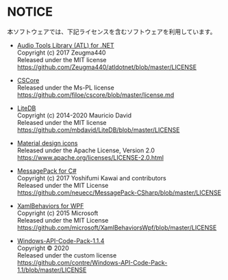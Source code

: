 ﻿# NOTICE
本ソフトウェアでは、下記ライセンスを含むソフトウェアを利用しています。

- [Audio Tools Library (ATL) for .NET](https://github.com/Zeugma440/atldotnet)  
Copyright (c) 2017 Zeugma440  
Released under the MIT license  
https://github.com/Zeugma440/atldotnet/blob/master/LICENSE  

- [CSCore](https://github.com/filoe/cscore)  
Released under the Ms-PL license  
https://github.com/filoe/cscore/blob/master/license.md  

- [LiteDB](https://github.com/mbdavid/LiteDB)  
Copyright (c) 2014-2020 Mauricio David  
Released under the MIT license  
https://github.com/mbdavid/LiteDB/blob/master/LICENSE  

- [Material design icons](https://material.io/resources/icons)  
Released under the Apache License, Version 2.0  
https://www.apache.org/licenses/LICENSE-2.0.html  

- [MessagePack for C#](https://github.com/neuecc/MessagePack-CSharp)  
Copyright (c) 2017 Yoshifumi Kawai and contributors  
Released under the MIT License  
https://github.com/neuecc/MessagePack-CSharp/blob/master/LICENSE

- [XamlBehaviors for WPF](https://github.com/microsoft/XamlBehaviorsWpf)  
Copyright (c) 2015 Microsoft  
Released under the MIT License  
https://github.com/microsoft/XamlBehaviorsWpf/blob/master/LICENSE

- [Windows-API-Code-Pack-1.1.4](https://github.com/contre/Windows-API-Code-Pack-1.1)  
Copyright © 2020  
Released under the custom license  
https://github.com/contre/Windows-API-Code-Pack-1.1/blob/master/LICENSE  
